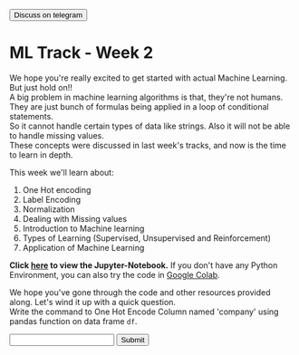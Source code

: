 <a href='https://t.me/ml_code_for_100_days'><button>Discuss on telegram</button></a>
# ML Track - Week 2

We hope you're really excited to get started with actual Machine Learning. But just hold on!!  
A big problem in machine learning algorithms is that, they're not humans. They are just bunch of formulas being applied in a loop of conditional statements.  
So it cannot handle certain types of data like strings. Also it will not be able to handle missing values.  
These concepts were discussed in last week's tracks, and now is the time to learn in depth.  

This week we'll learn about: 

1. One Hot encoding
2. Label Encoding
3. Normalization
4. Dealing with Missing values
5. Introduction to Machine learning
6. Types of Learning (Supervised, Unsupervised and Reinforcement)
7. Application of Machine Learning

**Click [here](https://github.com/kabirnagpal/SoA-ML-14/blob/master/week%202.ipynb) to view the Jupyter-Notebook.** 
If you don't have any Python Environment, you can also try the code in [Google Colab](https://colab.research.google.com/).


We hope you've gone through the code and other resources provided along. Let's wind it up with a quick question.  
Write the command to One Hot Encode Column named 'company' using pandas function on data frame `df`.  

<form method='POST'>
  <input name='answer'>
  <input type='submit' value='Submit'>
</form>
